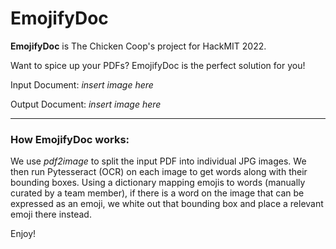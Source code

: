 # EmojifyDoc

**EmojifyDoc** is The Chicken Coop's project for HackMIT 2022. 

Want to spice up your PDFs? EmojifyDoc is the perfect solution for you! 

Input Document: 
*insert image here*

Output Document:
*insert image here*


___


### How EmojifyDoc works: 

We use *pdf2image* to split the input PDF into individual JPG images. We then run Pytesseract (OCR) on each image to get words along with their bounding boxes. Using a dictionary mapping emojis to words (manually curated by a team member), if there is a word on the image that can be expressed as an emoji, we white out that bounding box and place a relevant emoji there instead. 


Enjoy!
